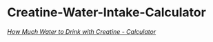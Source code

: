 # Creatine-Water-Intake-Calculator
###### [How Much Water to Drink with Creatine - Calculator](https://gorgocreatine.com/blogs/creatine-personalisation-tools/how-much-water-intake-with-creatine)
